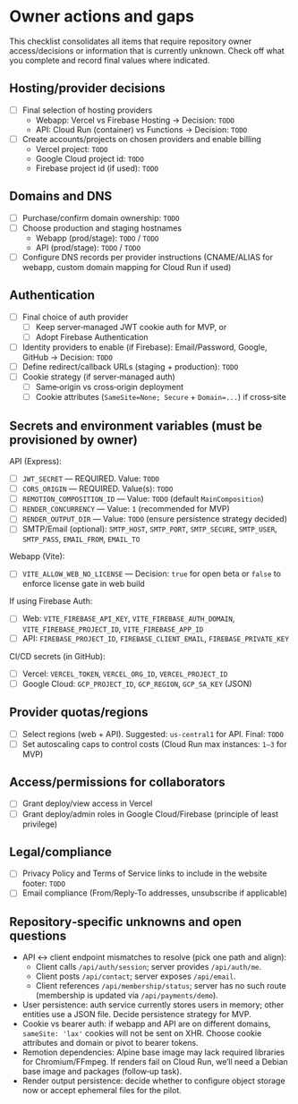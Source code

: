 # Owner actions and gaps

This checklist consolidates all items that require repository owner access/decisions or information that is currently unknown. Check off what you complete and record final values where indicated.

## Hosting/provider decisions

- [ ] Final selection of hosting providers
  - Webapp: Vercel vs Firebase Hosting → Decision: `TODO`
  - API: Cloud Run (container) vs Functions → Decision: `TODO`
- [ ] Create accounts/projects on chosen providers and enable billing
  - Vercel project: `TODO`
  - Google Cloud project id: `TODO`
  - Firebase project id (if used): `TODO`

## Domains and DNS

- [ ] Purchase/confirm domain ownership: `TODO`
- [ ] Choose production and staging hostnames
  - Webapp (prod/stage): `TODO` / `TODO`
  - API (prod/stage): `TODO` / `TODO`
- [ ] Configure DNS records per provider instructions (CNAME/ALIAS for webapp, custom domain mapping for Cloud Run if used)

## Authentication

- [ ] Final choice of auth provider
  - [ ] Keep server‑managed JWT cookie auth for MVP, or
  - [ ] Adopt Firebase Authentication
- [ ] Identity providers to enable (if Firebase): Email/Password, Google, GitHub → Decision: `TODO`
- [ ] Define redirect/callback URLs (staging + production): `TODO`
- [ ] Cookie strategy (if server‑managed auth)
  - [ ] Same‑origin vs cross‑origin deployment
  - [ ] Cookie attributes (`SameSite=None; Secure` + `Domain=...`) if cross‑site

## Secrets and environment variables (must be provisioned by owner)

API (Express):
- [ ] `JWT_SECRET` — REQUIRED. Value: `TODO`
- [ ] `CORS_ORIGIN` — REQUIRED. Value(s): `TODO`
- [ ] `REMOTION_COMPOSITION_ID` — Value: `TODO` (default `MainComposition`)
- [ ] `RENDER_CONCURRENCY` — Value: `1` (recommended for MVP)
- [ ] `RENDER_OUTPUT_DIR` — Value: `TODO` (ensure persistence strategy decided)
- [ ] SMTP/Email (optional): `SMTP_HOST`, `SMTP_PORT`, `SMTP_SECURE`, `SMTP_USER`, `SMTP_PASS`, `EMAIL_FROM`, `EMAIL_TO`

Webapp (Vite):
- [ ] `VITE_ALLOW_WEB_NO_LICENSE` — Decision: `true` for open beta or `false` to enforce license gate in web build

If using Firebase Auth:
- [ ] Web: `VITE_FIREBASE_API_KEY`, `VITE_FIREBASE_AUTH_DOMAIN`, `VITE_FIREBASE_PROJECT_ID`, `VITE_FIREBASE_APP_ID`
- [ ] API: `FIREBASE_PROJECT_ID`, `FIREBASE_CLIENT_EMAIL`, `FIREBASE_PRIVATE_KEY`

CI/CD secrets (in GitHub):
- [ ] Vercel: `VERCEL_TOKEN`, `VERCEL_ORG_ID`, `VERCEL_PROJECT_ID`
- [ ] Google Cloud: `GCP_PROJECT_ID`, `GCP_REGION`, `GCP_SA_KEY` (JSON)

## Provider quotas/regions

- [ ] Select regions (web + API). Suggested: `us-central1` for API. Final: `TODO`
- [ ] Set autoscaling caps to control costs (Cloud Run max instances: `1–3` for MVP)

## Access/permissions for collaborators

- [ ] Grant deploy/view access in Vercel
- [ ] Grant deploy/admin roles in Google Cloud/Firebase (principle of least privilege)

## Legal/compliance

- [ ] Privacy Policy and Terms of Service links to include in the website footer: `TODO`
- [ ] Email compliance (From/Reply‑To addresses, unsubscribe if applicable)

## Repository‑specific unknowns and open questions

- API ↔ client endpoint mismatches to resolve (pick one path and align):
  - Client calls `/api/auth/session`; server provides `/api/auth/me`.
  - Client posts `/api/contact`; server exposes `/api/email`.
  - Client references `/api/membership/status`; server has no such route (membership is updated via `/api/payments/demo`).
- User persistence: auth service currently stores users in memory; other entities use a JSON file. Decide persistence strategy for MVP.
- Cookie vs bearer auth: if webapp and API are on different domains, `sameSite: 'lax'` cookies will not be sent on XHR. Choose cookie attributes and domain or pivot to bearer tokens.
- Remotion dependencies: Alpine base image may lack required libraries for Chromium/FFmpeg. If renders fail on Cloud Run, we’ll need a Debian base image and packages (follow‑up task).
- Render output persistence: decide whether to configure object storage now or accept ephemeral files for the pilot.
